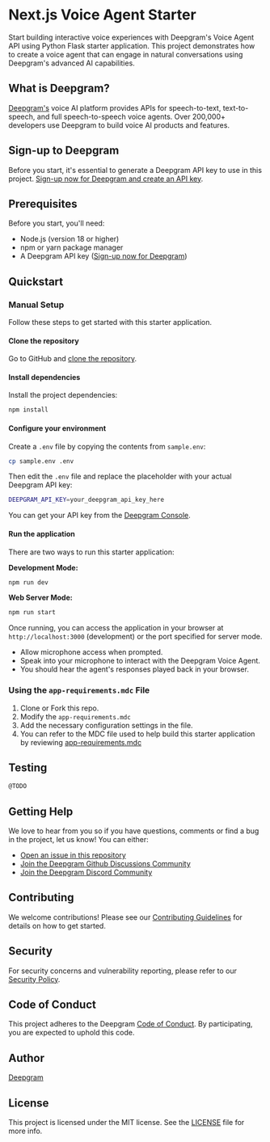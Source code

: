 # Next.js Voice Agent Starter

Start building interactive voice experiences with Deepgram's Voice Agent API using Python Flask starter application. This project demonstrates how to create a voice agent that can engage in natural conversations using Deepgram's advanced AI capabilities.

## What is Deepgram?

[Deepgram's](https://deepgram.com/) voice AI platform provides APIs for speech-to-text, text-to-speech, and full speech-to-speech voice agents. Over 200,000+ developers use Deepgram to build voice AI products and features.


## Sign-up to Deepgram

Before you start, it's essential to generate a Deepgram API key to use in this project. [Sign-up now for Deepgram and create an API key](https://console.deepgram.com/signup?jump=keys).

## Prerequisites

Before you start, you'll need:
- Node.js (version 18 or higher)
- npm or yarn package manager
- A Deepgram API key ([Sign-up now for Deepgram](https://console.deepgram.com/signup?jump=keys))

## Quickstart

### Manual Setup

Follow these steps to get started with this starter application.

#### Clone the repository

Go to GitHub and [clone the repository](https://github.com/deepgram-starters/nextjs-voice-agent-starter.git).

#### Install dependencies

Install the project dependencies:

```bash
npm install
```

#### Configure your environment

Create a `.env` file by copying the contents from `sample.env`:

```bash
cp sample.env .env
```

Then edit the `.env` file and replace the placeholder with your actual Deepgram API key:

```bash
DEEPGRAM_API_KEY=your_deepgram_api_key_here
```

You can get your API key from the [Deepgram Console](https://console.deepgram.com/).

#### Run the application

There are two ways to run this starter application:

**Development Mode:**
```bash
npm run dev
```

**Web Server Mode:**
```bash
npm run start
```

Once running, you can access the application in your browser at `http://localhost:3000` (development) or the port specified for server mode.

- Allow microphone access when prompted.
- Speak into your microphone to interact with the Deepgram Voice Agent.
- You should hear the agent's responses played back in your browser.

### Using the `app-requirements.mdc` File

1. Clone or Fork this repo.
2. Modify the `app-requirements.mdc`
3. Add the necessary configuration settings in the file.
4. You can refer to the MDC file used to help build this starter application by reviewing  [app-requirements.mdc](.cursor/rules/app-requirements.mdc)

## Testing

```bash
@TODO
```
## Getting Help

We love to hear from you so if you have questions, comments or find a bug in the project, let us know! You can either:

- [Open an issue in this repository](https://github.com/deepgram-starters/nextjs-voice-agent-starter/issues/new)
- [Join the Deepgram Github Discussions Community](https://github.com/orgs/deepgram/discussions)
- [Join the Deepgram Discord Community](https://discord.gg/deepgram)

## Contributing

We welcome contributions! Please see our [Contributing Guidelines](./CONTRIBUTING.md) for details on how to get started.

## Security

For security concerns and vulnerability reporting, please refer to our [Security Policy](./SECURITY.md).

## Code of Conduct

This project adheres to the Deepgram [Code of Conduct](./CODE_OF_CONDUCT.md). By participating, you are expected to uphold this code.

## Author

[Deepgram](https://deepgram.com)

## License

This project is licensed under the MIT license. See the [LICENSE](./LICENSE) file for more info.